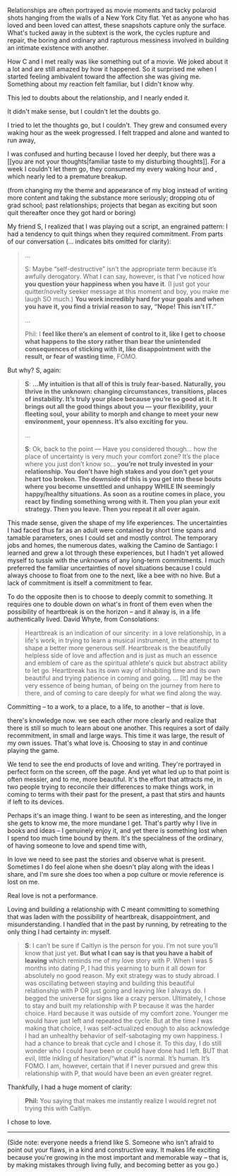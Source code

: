 Relationships are often portrayed as movie moments and tacky polaroid shots hanging from the walls of a New York City flat. Yet as anyone who has loved and been loved can attest, these snapshots capture only the surface. What's tucked away in the subtext is the work, the cycles rupture and repair, the boring and ordinary and rapturous messiness involved in building an intimate existence with another.

How C and I met really was like something out of a movie. We joked about it a lot and are still amazed by how it happened. So it surprised me when I started feeling ambivalent toward the affection she was giving me. Something about my reaction felt familiar, but I didn't know why. 

This led to doubts about the relationship, and I nearly ended it. 

It didn't make sense, but I couldn't let the doubts go.

I tried to let the thoughts go, but I couldn't. They grew and consumed every waking hour as the week progressed. I felt trapped and alone and wanted to run away, 

I was confused and hurting because I loved her deeply, but there was a [[you are not your thoughts|familiar taste to my disturbing thoughts]]. For a week I couldn't let them go, they consumed my every waking hour and , which nearly led to a premature breakup. 

(from changing my the theme and appearance of my blog instead of writing more content and taking the substance more seriously; dropping otu of grad school; past relationships; projects that began as exciting but soon quit thereafter once they got hard or boring)

My friend S, I realized that I was playing out a script, an engrained pattern: I had a tendency to quit things when they required commitment. From parts of our conversation (... indicates bits omitted for clarity):

> ...
> 
> S: Maybe “self-destructive” isn’t the appropriate term because it’s awfully derogatory. What I can say, however, is that I’ve noticed how **you question your happiness when you have it**. (I just got your quitter/novelty seeker message at this moment and boy, you make me laugh SO much.) **You work incredibly hard for your goals and when you have it, you find a trivial reason to say, “Nope! This isn’t IT.”**
> 
> ...
> 
> Phil: I **feel like there’s an element of control to it, like I get to choose what happens to the story rather than bear the unintended consequences of sticking with it, like disappointment with the result, or fear of wasting time**, FOMO.

But why? S, again:

> **S**: **...My intuition is that all of this is truly fear-based. Naturally, you thrive in the unknown: changing circumstances, transitions, places of instability. It’s truly your place because you’re so good at it. It brings out all the good things about you — your flexibility, your fleeting soul, your ability to morph and change to meet your new environment, your openness. It’s also exciting for you.**
> 
> ...
> 
> **S**: Ok, back to the point — Have you considered though… how the place of uncertainty is very much your comfort zone? It’s the place where you just don’t know so… **you’re not truly invested in your relationship. You don’t have high stakes and you don’t get your heart too broken. The downside of this is you get into these bouts where you become unsettled and unhappy WHILE IN seemingly happy/healthy situations. As soon as a routine comes in place, you react by finding something wrong with it. Then you plan your exit strategy. Then you leave. Then you repeat it all over again.**

This made sense, given the shape of my life experiences. The uncertainties I had faced thus far as an adult were contained by short time spans and tamable parameters, ones I could set and mostly control. The temporary jobs and homes, the numerous dates, walking the Camino de Santiago: I learned and grew a lot through these experiences, but I hadn't yet allowed myself to tussle with the unknowns of any long-term commitments. I much preferred the familiar uncertainties of novel situations because I could always choose to float from one to the next, like a bee with no hive. But a lack of commitment is itself a commitment to fear. 

To do the opposite then is to choose to deeply commit to something. It requires one to double down on what's in front of them even when the possibility of heartbreak is on the horizon – and it alway is, in a life authentically lived. David Whyte, from Consolations:

> Heartbreak is an indication of our sincerity: in a love relationship, in a life's work, in trying to learn a musical instrument, in the attempt to shape a better more generous self. Heartbreak is the beautifully helpless side of love and affection and is just as much an essence and emblem of care as the spiritual athlete's quick but abstract ability to let go. Heartbreak has its own way of inhabiting time and its own beautiful and trying patience in coming and going.
> ...
> [It] may be the very essence of being human, of being on the journey from here to there, and of coming to care deeply for what we find along the way.

Committing – to a work, to a place, to a life, to another – that *is* love. 



there's knowledge now. we see each other more clearly and realize that there is still so much to learn about one another. This requires a sort of daily recommitment, in small and large ways. This time it was large, the result of my own issues. That's what love is. Choosing to stay in and continue playing the game.

We tend to see the end products of love and writing. They're portrayed in perfect form on the screen, off the page. And yet what led up to that point is often messier, and to me, more beautiful. It's the effort that attracts me, in two people trying to reconcile their differences to make things work, in coming to terms with their past for the present, a past that stirs and haunts if left to its devices.

Perhaps it's an image thing. I want to be seen as interesting, and the longer she gets to know me, the more mundane I get. That's partly why I live in books and ideas – I genuinely enjoy it, and yet there is something lost when I spend too much time bound by them. It's the specialness of the ordinary, of having someone to love and spend time with, 

In love we need to see past the stories and observe what is present. Sometimes I do feel alone when she doesn't play along with the ideas I share, and I'm sure she does too when a pop culture or movie reference is lost on me. 

Real love is not a performance.


Loving and building a relationship with C meant committing to something that was laden with the possibility of heartbreak, disappointment, and misunderstanding. I handled that in the past by running, by retreating to the only thing I had certainty in: myself. 

> **S**: I can’t be sure if Caitlyn is the person for you. I’m not sure you’ll know that just yet. **But what I can say is that you have a habit of leaving** which reminds me of my love story with P. When I was 5 months into dating P, I had this yearning to burn it all down for absolutely no good reason. My exit strategy was to study abroad. I was oscillating between staying and building this beautiful relationship with P OR just going and leaving like I always do. I begged the universe for signs like a crazy person. Ultimately, I chose to stay and built my relationship with P because it was the harder choice. Hard because it was outside of my comfort zone. Younger me would have just left and repeated the cycle. But at the time I was making that choice, I was self-actualized enough to also acknowledge I had an unhealthy behavior of self-sabotaging my own happiness. I had a chance to break that cycle and I chose it. To this day, I do still wonder who I could have been or could have done had I left. BUT that evil, little inkling of hesitation/“what if” is normal. It’s human. It’s FOMO. I am, however, certain that if I never pursued and grew this relationship with P, that would have been an even greater regret.  

Thankfully, I had a huge moment of clarity:

> 
> **Phil:** You saying that makes me instantly realize I would regret not trying this with Caitlyn.

I chose to love.

---

(Side note: everyone needs a friend like S. Someone who isn't afraid to point out your flaws, in a kind and constructive way. It makes life exciting because you're growing in the most important and memorable way – that is, by making mistakes through living fully, and becoming better as you go.)
